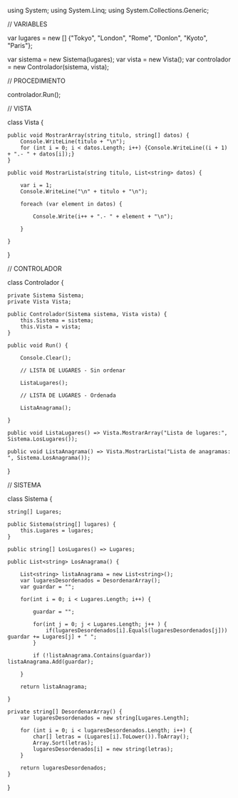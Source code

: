 using System;
using System.Linq;
using System.Collections.Generic;

// VARIABLES

var lugares = new [] {"Tokyo", "London", "Rome", "Donlon", "Kyoto", "Paris"};

var sistema = new Sistema(lugares);
var vista = new Vista();
var controlador = new Controlador(sistema, vista);

// PROCEDIMIENTO

controlador.Run();

// VISTA

class Vista {

    public void MostrarArray(string titulo, string[] datos) {
        Console.WriteLine(titulo + "\n");
        for (int i = 0; i < datos.Length; i++) {Console.WriteLine((i + 1) + ".- " + datos[i]);}
    }

    public void MostrarLista(string titulo, List<string> datos) {

        var i = 1;
        Console.WriteLine("\n" + titulo + "\n");

        foreach (var element in datos) {

            Console.Write(i++ + ".- " + element + "\n");

        }

    }

}

// CONTROLADOR

class Controlador {

    private Sistema Sistema;
    private Vista Vista;

    public Controlador(Sistema sistema, Vista vista) {
        this.Sistema = sistema;
        this.Vista = vista;
    }

    public void Run() {

        Console.Clear();

        // LISTA DE LUGARES - Sin ordenar

        ListaLugares();
        
        // LISTA DE LUGARES - Ordenada

        ListaAnagrama();

    }

    public void ListaLugares() => Vista.MostrarArray("Lista de lugares:", Sistema.LosLugares());

    public void ListaAnagrama() => Vista.MostrarLista("Lista de anagramas: ", Sistema.LosAnagrama());

}

// SISTEMA

class Sistema {

    string[] Lugares;

    public Sistema(string[] lugares) {
        this.Lugares = lugares;
    }

    public string[] LosLugares() => Lugares;

    public List<string> LosAnagrama() {

        List<string> listaAnagrama = new List<string>();
        var lugaresDesordenados = DesordenarArray();
        var guardar = "";

        for(int i = 0; i < Lugares.Length; i++) {

            guardar = "";

            for(int j = 0; j < Lugares.Length; j++ ) {
                if(lugaresDesordenados[i].Equals(lugaresDesordenados[j])) guardar += Lugares[j] + " ";
            }

            if (!listaAnagrama.Contains(guardar)) listaAnagrama.Add(guardar);

        }
        
        return listaAnagrama;

    }

    private string[] DesordenarArray() {
        var lugaresDesordenados = new string[Lugares.Length];

        for (int i = 0; i < lugaresDesordenados.Length; i++) {
            char[] letras = (Lugares[i].ToLower()).ToArray();
            Array.Sort(letras);
            lugaresDesordenados[i] = new string(letras);
        }

        return lugaresDesordenados;
    }
    
}